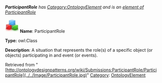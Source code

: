 ___ParticipantRole__ has [Category:OntologyElement](../../Category/OntologyElement "Category:OntologyElement") and is an [element of](../../Property/ElementOf "Property:ElementOf") [ParticipantRole](../../Submissions/ParticipantRole "Submissions:ParticipantRole")_


  




[![Class](../../images/thumb/2/27/Class.gif/45px-Class.gif)](../../Image/Class.gif "Class")
__Name__: ParticipantRole 


__Type:__ owl:Class 


__Description__: A situation that represents the role(s) of a specific object (or objects) participating in and event (or events). 





Retrieved from "[http://ontologydesignpatterns.org/wiki/Submissions:ParticipantRole/ParticipantRole](../../Image/ParticipantRole.jpg)"
 [Category](http://ontologydesignpatterns.org/wiki/Special:Categories "Special:Categories"): [OntologyElement](../../Category/OntologyElement "Category:OntologyElement")